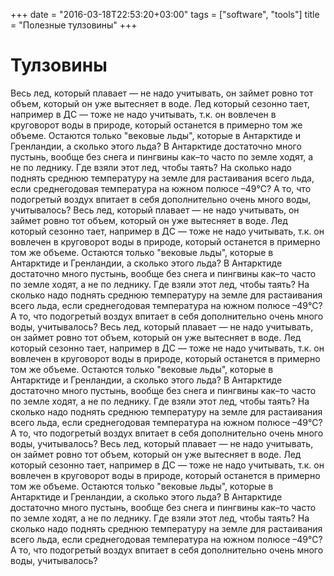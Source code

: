 +++
date = "2016-03-18T22:53:20+03:00"
tags = ["software", "tools"]
title = "Полезные тулзовины"
+++

# Тулзовины
Весь лед, который плавает — не надо учитывать, он займет ровно тот объем, который он уже вытесняет в воде. Лед который сезонно тает, например в ДС — тоже не надо учитывать, т.к. он вовлечен в круговорот воды в природе, который останется в примерно том же объеме. Остаются только "вековые льды", которые в Антарктиде и Гренландии, а сколько этого льда? В Антарктиде достаточно много пустынь, вообще без снега и пингвины как–то часто по земле ходят, а не по леднику. Где взяли этот лед, чтобы таять? На сколько надо поднять среднюю температуру на земле для растаивания всего льда, если среднегодовая температура на южном полюсе –49°С? А то, что подогретый воздух впитает в себя дополнительно очень много воды, учитывалось? 
Весь лед, который плавает — не надо учитывать, он займет ровно тот объем, который он уже вытесняет в воде. Лед который сезонно тает, например в ДС — тоже не надо учитывать, т.к. он вовлечен в круговорот воды в природе, который останется в примерно том же объеме. Остаются только "вековые льды", которые в Антарктиде и Гренландии, а сколько этого льда? В Антарктиде достаточно много пустынь, вообще без снега и пингвины как–то часто по земле ходят, а не по леднику. Где взяли этот лед, чтобы таять? На сколько надо поднять среднюю температуру на земле для растаивания всего льда, если среднегодовая температура на южном полюсе –49°С? А то, что подогретый воздух впитает в себя дополнительно очень много воды, учитывалось? 
Весь лед, который плавает — не надо учитывать, он займет ровно тот объем, который он уже вытесняет в воде. Лед который сезонно тает, например в ДС — тоже не надо учитывать, т.к. он вовлечен в круговорот воды в природе, который останется в примерно том же объеме. Остаются только "вековые льды", которые в Антарктиде и Гренландии, а сколько этого льда? В Антарктиде достаточно много пустынь, вообще без снега и пингвины как–то часто по земле ходят, а не по леднику. Где взяли этот лед, чтобы таять? На сколько надо поднять среднюю температуру на земле для растаивания всего льда, если среднегодовая температура на южном полюсе –49°С? А то, что подогретый воздух впитает в себя дополнительно очень много воды, учитывалось? 
Весь лед, который плавает — не надо учитывать, он займет ровно тот объем, который он уже вытесняет в воде. Лед который сезонно тает, например в ДС — тоже не надо учитывать, т.к. он вовлечен в круговорот воды в природе, который останется в примерно том же объеме. Остаются только "вековые льды", которые в Антарктиде и Гренландии, а сколько этого льда? В Антарктиде достаточно много пустынь, вообще без снега и пингвины как–то часто по земле ходят, а не по леднику. Где взяли этот лед, чтобы таять? На сколько надо поднять среднюю температуру на земле для растаивания всего льда, если среднегодовая температура на южном полюсе –49°С? А то, что подогретый воздух впитает в себя дополнительно очень много воды, учитывалось? 
